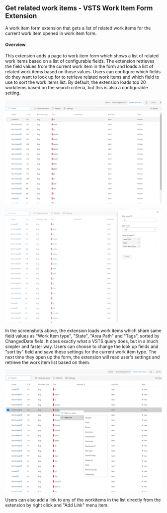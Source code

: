 ## Get related work items - VSTS Work Item Form Extension ##

A work item form extension that gets a list of related work items for the current work item opened in work item form.

#### Overview ####

This extension adds a page to work item form which shows a list of related work items based on a list of configurable fields. The extension retrieves the field values from the current work item in the form and loads a list of related work items based on those values. Users can configure which fields do they want to look up for to retrieve related work items and which field to use to sort the work items list. By default, the extension loads top 20 workitems based on the search criteria, but this is also a configurable setting.

![Group](img/Example.png)

![Group](img/Example2.png)

In the screenshots above, the extension loads work items which share same field values as "Work Item type", "State", "Area Path" and "Tags", sorted by ChangedDate field. It does exactly what a VSTS query does, but in a much simpler and faster way.
Users can choose to change the look up fields and "sort by" field and save these settings for the current work item type. The next time they open up the form, the extension will read user's settings and retrieve the work item list based on them.

![Group](img/AddLinkExample.png)

Users can also add a link to any of the workitems in the list directly from the extension by right click and "Add Link" menu item.